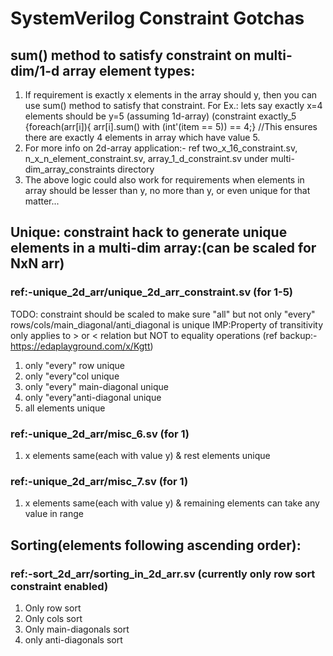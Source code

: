 # SystemVerilog Constraint Gotchas

## sum() method to satisfy constraint on multi-dim/1-d array element types: 
1. If requirement is exactly x elements in the array should y, then you can use sum() method to satisfy that constraint.
For Ex.: lets say exactly x=4 elements should be y=5 (assuming 1d-array) (constraint exactly_5 {foreach(arr[i]){ arr[i].sum() with (int'(item == 5)) == 4;} //This ensures there are exactly 4 elements in array which have value 5.
2. For more info on 2d-array application:- ref two_x_16_constraint.sv, n_x_n_element_constraint.sv, array_1_d_constraint.sv under multi-dim_array_constraints directory
3. The above logic could also work for requirements when elements in array should be lesser than y, no more than y, or even unique for that matter...

## Unique: constraint hack to generate unique elements in a multi-dim array:(can be scaled for NxN arr)
### ref:-unique_2d_arr/unique_2d_arr_constraint.sv (for 1-5)
TODO: constraint should be scaled to make sure "all" but not only "every" rows/cols/main_diagonal/anti_diagonal is unique
IMP:Property of transitivity only applies to > or < relation but NOT to equality operations (ref backup:- https://edaplayground.com/x/Kgtt)
1. only "every" row unique
2. only "every"col unique
3. only "every" main-diagonal unique
4. only "every"anti-diagonal unique
5. all elements unique

### ref:-unique_2d_arr/misc_6.sv (for 1)
1. x elements same(each with value y) & rest elements unique

### ref:-unique_2d_arr/misc_7.sv (for 1)
1. x elements same(each with value y) & remaining elements can take any value in range 

## Sorting(elements following ascending order):
### ref:-sort_2d_arr/sorting_in_2d_arr.sv (currently only row sort constraint enabled)
1. Only row sort
2. Only cols sort
3. Only main-diagonals sort
4. only anti-diagonals sort

